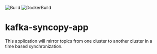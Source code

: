 ![Build](https://github.com/justinjoseph89/kafka-syncopy-app/workflows/.github/workflows/maven.yml/badge.svg)
![DockerBuild](https://github.com/justinjoseph89/kafka-syncopy-app/workflows/.github/workflows/maven.yml/badge.svg)
# kafka-syncopy-app
This application will mirror topics from one cluster to another cluster in a time based synchronization.
